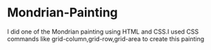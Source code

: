 # Mondrian-Painting
I did one of the Mondrian painting using HTML and CSS.I used CSS commands like grid-column,grid-row,grid-area to create this painting
